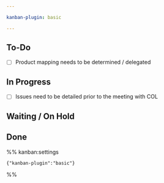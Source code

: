 ```yaml
---

kanban-plugin: basic

---
```


## To-Do

- [ ] Product mapping needs to be determined / delegated


## In Progress

- [ ] Issues need to be detailed prior to the meeting with COL


## Waiting / On Hold



## Done





%% kanban:settings
```
{"kanban-plugin":"basic"}
```
%%